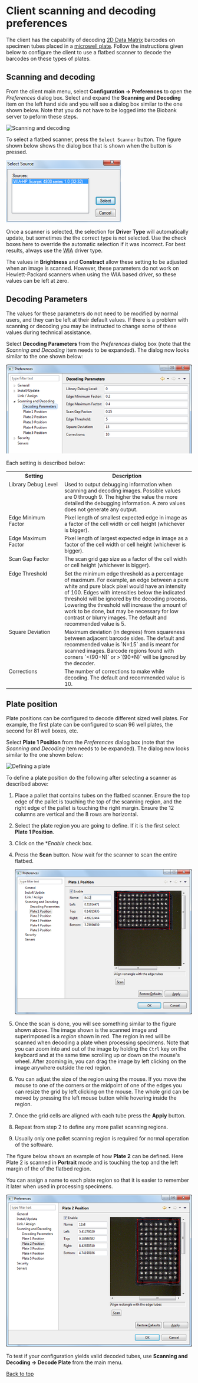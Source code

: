 # Client scanning and decoding preferences

The client has the capability of decoding [2D Data Matrix](http://en.wikipedia.org/wiki/Data_Matrix)
barcodes on specimen tubes placed in a
[microwell plate](http://en.wikipedia.org/wiki/Microwell_plate). Follow the instructions given below
to configure the client to use a flatbed scanner to decode the barcodes on these types of plates.

## Scanning and decoding

From the client main menu, select **Configuration -> Preferences** to open the *Preferences* dialog
box. Select and expand the **Scanning and Decoding** item on the left hand side and you will see a
dialog box similar to the one shown below.  Note that you do not have to be logged into the Biobank
server to peform these steps.

![Scanning and decoding](images/prefs_scanning_and_decoding.png?raw=true "Scanning and decoding
 preferences")

To select a flatbed scanner, press the `Select Scanner` button. The figure shown below shows the
dialog box that is shown when the button is pressed.

![Scanning source](images/prefs_select_source.png?raw=true "Selecting a scanning source")

Once a scanner is selected, the selection for **Driver Type** will automatically update, but
sometimes the the correct type is not selected. Use the check boxes here to override the automatic
selection if it was incorrect.  For best results, always use the
[WIA](http://en.wikipedia.org/wiki/Windows_Image_Acquisition) driver type.

The values in **Brightness** and **Constract** allow these setting to be adjusted when an image is
scanned. However, these parameters do not work on Hewlett-Packard scanners when using the WIA based
driver, so these values can be left at zero.

## Decoding Parameters

The values for these parameters do not need to be modified by normal users, and they can be left at
their default values. If there is a problem with scanning or decoding you may be instructed to
change some of these values during technical assistance.

Select **Decoding Parameters** from the *Preferences* dialog box (note that the *Scanning and
Decoding* item needs to be expanded). The dialog now looks similar to the one shown below:

![Decoding parameters](images/prefs_decoding_params.png?raw=true "Decoding parameters")

Each setting is described below:

<table>
<tr>
<th width="30%">Setting</th>
<th>Description</th>
</tr>
<tr>
<td valign="top">Library Debug Level</td>
<td>
Used to output debugging information when scanning and decoding images. Possible values are 0
through 9. The higher the value the more detailed the debugging information. A zero values
does not generate any output.
</td>
</tr>
<tr>
<td valign="top">Edge Minimum Factor</td>
<td>
Pixel length of smallest expected edge in image  as a factor of the cell width or cell height
(whichever is bigger).
</td>
</tr>
<td valign="top">Edge Maximum Factor  </td>
<td>
Pixel length of largest expected edge in image  as a factor of the cell width or cell height
(whichever is bigger).
</td>
</tr>
<tr>
<td valign="top">Scan Gap Factor</td>
<td>
The scan grid gap size as a factor of the cell width or cell height (whichever is bigger).
</td>
</tr>
<tr>
<td valign="top">Edge Threshold</td>
<td>
Set the minimum edge threshold as a percentage of maximum.  For example, an edge between a pure
white and pure black pixel would have an intensity of 100. Edges with intensities below the
indicated threshold will be ignored by the decoding process. Lowering the threshold will increase
the amount of work to be done, but may be necessary for low contrast or blurry images. The default
and recommended value is 5.
</td>
</tr>
<tr>
<td valign="top">Square Deviation</td>
<td>
Maximum deviation (in degrees) from squareness between adjacent barcode sides. The default and
recommended value is `N=15` and is meant for scanned images. Barcode regions found with corners
`<(90-N)` or >`(90+N)` will be ignored by the decoder.
</td>
</tr>
<tr>
<td valign="top">Corrections</td>
<td>
The number of corrections to make while decoding. The default and recommended value is 10.
</td>
</tr>
</table>

## Plate position

Plate positions can be configured to decode different sized well plates. For example, the first
plate can be configured to scan 96 well plates, the second for 81 well boxes, etc.

Select **Plate 1 Position** from the *Preferences* dialog box (note that the *Scanning and
Decoding* item needs to be expanded). The dialog now looks similar to the one shown below:

![Defining a plate](images/plate1_definition.png?raw=true "Scanning and decoding
 preferences")

To define a plate position do the following after selecting a scanner as described above:

1. Place a pallet that contains tubes on the flatbed scanner. Ensure the top edge of the pallet is
   touching the top of the scanning region, and the right edge of the pallet is touching the right
   margin. Ensure the 12 columns are vertical and the 8 rows are horizontal.

1. Select the plate region you are going to define.  If it is the first select **Plate 1 Position**.

1. Click on the **Enable* check box.

1. Press the **Scan** button. Now wait for the scanner to scan the entire flatbed.

    ![Defining a plate position](images/plate1_with_grid.png?raw=true "Defining a plate position")

1. Once the scan is done, you will see something similar to the figure shown above. The image shown
   is the scanned image and superimposed is a *region* shown in red. The region in red will be
   scanned when decoding a plate when processing specimens. Note that you can zoom into and out of
   the image by holding the `Ctrl` key on the keyboard and at the same time scrolling up or down on
   the mouse's wheel. After zooming in, you can drag the image by left clicking on the image
   anywhere outside the red region.

1. You can adjust the size of the region using the mouse. If you move the mouse to one of the corners
   or the midpoint of one of the edges you can resize the grid by left clicking on the mouse. The
   whole grid can be moved by pressing the left mouse button while hovering inside the region.

1. Once the grid cells are aligned with each tube press the **Apply** button.

1. Repeat from step 2 to define any more pallet scanning regions.

1. Usually only one pallet scanning region is required for normal operation of the software.

The figure below shows an example of how **Plate 2** can be defined. Here Plate 2 is scanned in
**Portrait** mode and is touching the top and the left margin of the of the flatbed region.

You can assign a name to each plate region so that it is easier to remember it later when used in
processing specimens.

![Defining a plate position](images/plate2_with_grid.png?raw=true "Defining another plate position")

To test if your configuration yields valid decoded tubes, use **Scanning and Decoding -> Decode
Plate** from the main menu.


[Back to top](../README.md)
